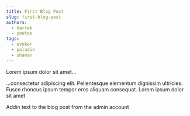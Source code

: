 ```yaml
---
title: First Blog Post
slug: first-blog-post
authors:
  - harrek
  - youtee
tags:
  - evoker
  - paladin
  - shaman
---
```

Lorem ipsum dolor sit amet...

<!-- truncate -->

...consectetur adipiscing elit. Pellentesque elementum dignissim ultricies. Fusce rhoncus ipsum tempor eros aliquam consequat. Lorem ipsum dolor sit amet



Addin text to the blog post from the admin account

